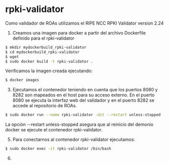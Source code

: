 # rpki-validator

Como validador de ROAs utilizamos el RIPE NCC RPKI Validator version 2.24 

1. Creamos una imagen para docker a partir del archivo Dockerfile definido para el rpki-validator
```sh
$ mkdir mydockerbuild_rpki-validator
$ cd mydockerbuild_rpki-validator
$ wget 
$ sudo docker build -t rpki-validator .
```
Verificamos la imagen creada ejecutando:
```sh
$ docker images

```
3. Ejecutamos el contenedor teniendo en cuenta que los puertos 8080 y 8282 son mapeados en el host para su acceso externo. En el puerto 8080 se ejecuta la interfaz web del validador y en el puerto 8282 se accede al repositorio de ROAs. 
```sh
$ sudo docker run --name rpki-validator -dit --restart unless-stopped -h rpki -p 8080:8080 -p 8282:8282 rpki-validator
```
La opción --restart unless-stopped asegura que al reinicio del demonio docker se ejecute el contenedor rpki-validator.

5. Para conectarnos al contenedor rpki-validator ejecutamos: 
```sh
$ sudo docker exec -it rpki-validator /bin/bash
```
6. 

